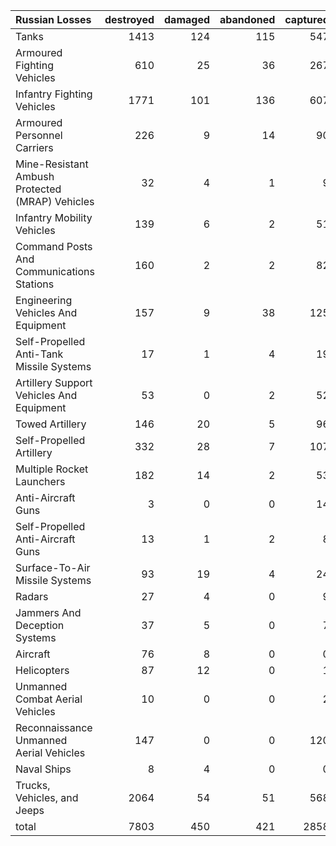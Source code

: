 | Russian Losses                                   |   destroyed |   damaged |   abandoned |   captured |   total |
|:-------------------------------------------------|------------:|----------:|------------:|-----------:|--------:|
| Tanks                                            |        1413 |       124 |         115 |        547 |    2199 |
| Armoured Fighting Vehicles                       |         610 |        25 |          36 |        267 |     938 |
| Infantry Fighting Vehicles                       |        1771 |       101 |         136 |        607 |    2615 |
| Armoured Personnel Carriers                      |         226 |         9 |          14 |         90 |     339 |
| Mine-Resistant Ambush Protected  (MRAP) Vehicles |          32 |         4 |           1 |          9 |      46 |
| Infantry Mobility Vehicles                       |         139 |         6 |           2 |         51 |     198 |
| Command Posts And Communications Stations        |         160 |         2 |           2 |         82 |     246 |
| Engineering Vehicles And Equipment               |         157 |         9 |          38 |        125 |     329 |
| Self-Propelled Anti-Tank Missile Systems         |          17 |         1 |           4 |         19 |      41 |
| Artillery Support Vehicles And Equipment         |          53 |         0 |           2 |         52 |     107 |
| Towed Artillery                                  |         146 |        20 |           5 |         96 |     267 |
| Self-Propelled Artillery                         |         332 |        28 |           7 |        107 |     474 |
| Multiple Rocket Launchers                        |         182 |        14 |           2 |         53 |     251 |
| Anti-Aircraft Guns                               |           3 |         0 |           0 |         14 |      17 |
| Self-Propelled Anti-Aircraft Guns                |          13 |         1 |           2 |          8 |      24 |
| Surface-To-Air Missile Systems                   |          93 |        19 |           4 |         24 |     140 |
| Radars                                           |          27 |         4 |           0 |          9 |      40 |
| Jammers And Deception Systems                    |          37 |         5 |           0 |          7 |      49 |
| Aircraft                                         |          76 |         8 |           0 |          0 |      84 |
| Helicopters                                      |          87 |        12 |           0 |          1 |     100 |
| Unmanned Combat Aerial Vehicles                  |          10 |         0 |           0 |          2 |      12 |
| Reconnaissance Unmanned Aerial Vehicles          |         147 |         0 |           0 |        120 |     267 |
| Naval Ships                                      |           8 |         4 |           0 |          0 |      12 |
| Trucks, Vehicles, and Jeeps                      |        2064 |        54 |          51 |        568 |    2737 |
| total                                            |        7803 |       450 |         421 |       2858 |   11532 |